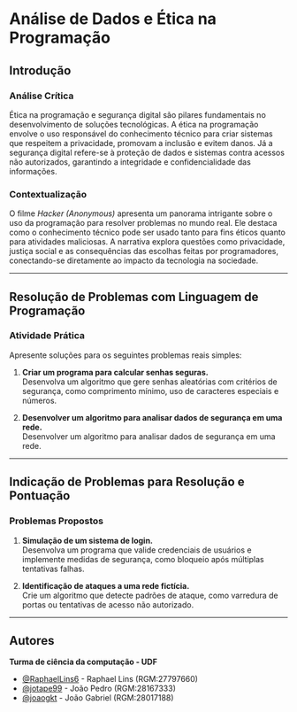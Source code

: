 # Análise de Dados e Ética na Programação

## Introdução

### Análise Crítica
Ética na programação e segurança digital são pilares fundamentais no desenvolvimento de soluções tecnológicas. A ética na programação envolve o uso responsável do conhecimento técnico para criar sistemas que respeitem a privacidade, promovam a inclusão e evitem danos. Já a segurança digital refere-se à proteção de dados e sistemas contra acessos não autorizados, garantindo a integridade e confidencialidade das informações.

### Contextualização
O filme *Hacker (Anonymous)* apresenta um panorama intrigante sobre o uso da programação para resolver problemas no mundo real. Ele destaca como o conhecimento técnico pode ser usado tanto para fins éticos quanto para atividades maliciosas. A narrativa explora questões como privacidade, justiça social e as consequências das escolhas feitas por programadores, conectando-se diretamente ao impacto da tecnologia na sociedade.

---

## Resolução de Problemas com Linguagem de Programação

### Atividade Prática
Apresente soluções para os seguintes problemas reais simples:
1. **Criar um programa para calcular senhas seguras.**  
   Desenvolva um algoritmo que gere senhas aleatórias com critérios de segurança, como comprimento mínimo, uso de caracteres especiais e números.

2. **Desenvolver um algoritmo para analisar dados de segurança em uma rede.**  
   Desenvolver um algoritmo para analisar dados de segurança em uma rede.

---

## Indicação de Problemas para Resolução e Pontuação

### Problemas Propostos
1. **Simulação de um sistema de login.**  
   Desenvolva um programa que valide credenciais de usuários e implemente medidas de segurança, como bloqueio após múltiplas tentativas falhas.

2. **Identificação de ataques a uma rede fictícia.**  
   Crie um algoritmo que detecte padrões de ataque, como varredura de portas ou tentativas de acesso não autorizado.

---

## Autores

**Turma de ciência da computação - UDF**
- [@RaphaelLins6](https://www.github.com/RaphaelLins6) - Raphael Lins (RGM:27797660)
- [@jotape99](https://www.github.com/jotape99) - João Pedro (RGM:28167333)
- [@joaogkt](https://www.github.com/joaogkt) - João Gabriel (RGM:28017188)